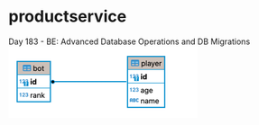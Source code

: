 # productservice


Day 183 - BE: Advanced Database Operations and DB Migrations
![img.png](img.png)
